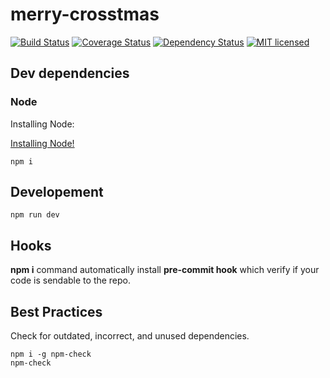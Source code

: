 # merry-crosstmas

[![Build Status](https://travis-ci.org/samuelmartineau/merry-crosstmas.svg?branch=master)](https://travis-ci.org/samuelmartineau/merry-crosstmas)
[![Coverage Status](https://coveralls.io/repos/samuelmartineau/merry-crosstmas/badge.svg?branch=master&service=github)](https://coveralls.io/github/samuelmartineau/merry-crosstmas?branch=master)
[![Dependency Status](https://david-dm.org/samuelmartineau/merry-crosstmas.svg)](https://david-dm.org/samuelmartineau/merry-crosstmas)
[![MIT licensed](https://img.shields.io/badge/license-MIT-blue.svg)](LICENSE)

## Dev dependencies

### Node

Installing Node:

[Installing Node!](https://nodejs.org/en/)

```
npm i
```

## Developement

```
npm run dev
```

## Hooks

**npm i** command automatically install **pre-commit hook** which verify if your code is sendable to the repo.

## Best Practices

Check for outdated, incorrect, and unused dependencies.

```
npm i -g npm-check
npm-check
```
